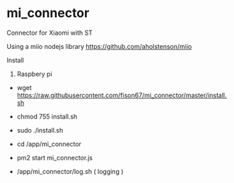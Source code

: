 # mi_connector
Connector for Xiaomi with ST

Using a miio nodejs library
https://github.com/aholstenson/miio



Install
1. Raspbery pi
- wget https://raw.githubusercontent.com/fison67/mi_connector/master/install.sh

- chmod 755 install.sh
- sudo ./install.sh

- cd /app/mi_connector
- pm2 start mi_connector.js

- /app/mi_connector/log.sh ( logging )
